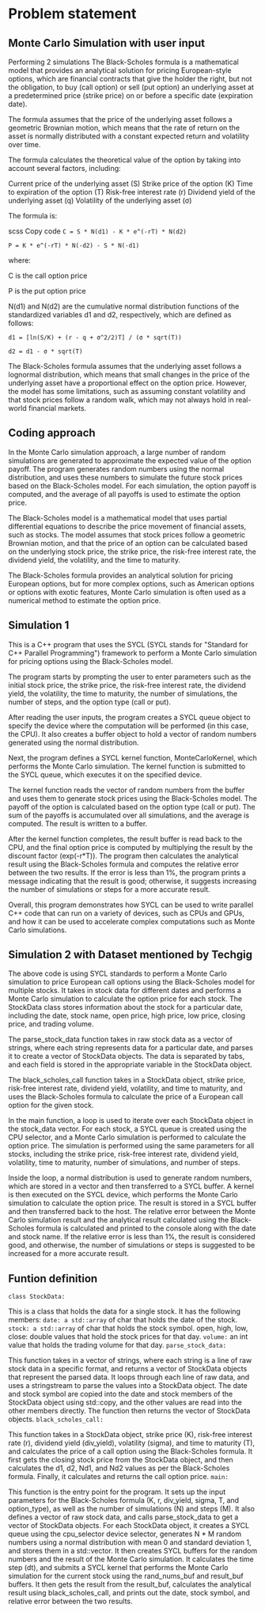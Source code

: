 # Problem statement 

## Monte Carlo Simulation with user input

Performing 2 simulations
The Black-Scholes formula is a mathematical model that provides an analytical solution for pricing European-style options, which are financial contracts that give the holder the right, but not the obligation, to buy (call option) or sell (put option) an underlying asset at a predetermined price (strike price) on or before a specific date (expiration date).

The formula assumes that the price of the underlying asset follows a geometric Brownian motion, which means that the rate of return on the asset is normally distributed with a constant expected return and volatility over time.

The formula calculates the theoretical value of the option by taking into account several factors, including:

Current price of the underlying asset (S)
Strike price of the option (K)
Time to expiration of the option (T)
Risk-free interest rate (r)
Dividend yield of the underlying asset (q)
Volatility of the underlying asset (σ)

The formula is:

scss
Copy code
`C = S * N(d1) - K * e^(-rT) * N(d2)`

`P = K * e^(-rT) * N(-d2) - S * N(-d1)`

where:

C is the call option price

P is the put option price

N(d1) and N(d2) are the cumulative normal distribution functions of the standardized variables d1 and d2, respectively, which are defined as follows:

`d1 = [ln(S/K) + (r - q + σ^2/2)T] / (σ * sqrt(T))`

`d2 = d1 - σ * sqrt(T)`

The Black-Scholes formula assumes that the underlying asset follows a lognormal distribution, which means that small changes in the price of the underlying asset have a proportional effect on the option price. However, the model has some limitations, such as assuming constant volatility and that stock prices follow a random walk, which may not always hold in real-world financial markets.

## Coding approach

In the Monte Carlo simulation approach, a large number of random simulations are generated to approximate the expected value of the option payoff. The program generates random numbers using the normal distribution, and uses these numbers to simulate the future stock prices based on the Black-Scholes model. For each simulation, the option payoff is computed, and the average of all payoffs is used to estimate the option price.

The Black-Scholes model is a mathematical model that uses partial differential equations to describe the price movement of financial assets, such as stocks. The model assumes that stock prices follow a geometric Brownian motion, and that the price of an option can be calculated based on the underlying stock price, the strike price, the risk-free interest rate, the dividend yield, the volatility, and the time to maturity.

The Black-Scholes formula provides an analytical solution for pricing European options, but for more complex options, such as American options or options with exotic features, Monte Carlo simulation is often used as a numerical method to estimate the option price.

## Simulation 1

This is a C++ program that uses the SYCL (SYCL stands for "Standard for C++ Parallel Programming") framework to perform a Monte Carlo simulation for pricing options using the Black-Scholes model.

The program starts by prompting the user to enter parameters such as the initial stock price, the strike price, the risk-free interest rate, the dividend yield, the volatility, the time to maturity, the number of simulations, the number of steps, and the option type (call or put).

After reading the user inputs, the program creates a SYCL queue object to specify the device where the computation will be performed (in this case, the CPU). It also creates a buffer object to hold a vector of random numbers generated using the normal distribution.

Next, the program defines a SYCL kernel function, MonteCarloKernel, which performs the Monte Carlo simulation. The kernel function is submitted to the SYCL queue, which executes it on the specified device.

The kernel function reads the vector of random numbers from the buffer and uses them to generate stock prices using the Black-Scholes model. The payoff of the option is calculated based on the option type (call or put). The sum of the payoffs is accumulated over all simulations, and the average is computed. The result is written to a buffer.

After the kernel function completes, the result buffer is read back to the CPU, and the final option price is computed by multiplying the result by the discount factor (exp(-r*T)). The program then calculates the analytical result using the Black-Scholes formula and computes the relative error between the two results. If the error is less than 1%, the program prints a message indicating that the result is good; otherwise, it suggests increasing the number of simulations or steps for a more accurate result.

Overall, this program demonstrates how SYCL can be used to write parallel C++ code that can run on a variety of devices, such as CPUs and GPUs, and how it can be used to accelerate complex computations such as Monte Carlo simulations.

## Simulation 2 with Dataset mentioned by Techgig



The above code is using SYCL standards to perform a Monte Carlo simulation to price European call options using the Black-Scholes model for multiple stocks. It takes in stock data for different dates and performs a Monte Carlo simulation to calculate the option price for each stock. The StockData class stores information about the stock for a particular date, including the date, stock name, open price, high price, low price, closing price, and trading volume.

The parse_stock_data function takes in raw stock data as a vector of strings, where each string represents data for a particular date, and parses it to create a vector of StockData objects. The data is separated by tabs, and each field is stored in the appropriate variable in the StockData object.

The black_scholes_call function takes in a StockData object, strike price, risk-free interest rate, dividend yield, volatility, and time to maturity, and uses the Black-Scholes formula to calculate the price of a European call option for the given stock.

In the main function, a loop is used to iterate over each StockData object in the stock_data vector. For each stock, a SYCL queue is created using the CPU selector, and a Monte Carlo simulation is performed to calculate the option price. The simulation is performed using the same parameters for all stocks, including the strike price, risk-free interest rate, dividend yield, volatility, time to maturity, number of simulations, and number of steps.

Inside the loop, a normal distribution is used to generate random numbers, which are stored in a vector and then transferred to a SYCL buffer. A kernel is then executed on the SYCL device, which performs the Monte Carlo simulation to calculate the option price. The result is stored in a SYCL buffer and then transferred back to the host. The relative error between the Monte Carlo simulation result and the analytical result calculated using the Black-Scholes formula is calculated and printed to the console along with the date and stock name. If the relative error is less than 1%, the result is considered good, and otherwise, the number of simulations or steps is suggested to be increased for a more accurate result.






## Funtion definition 
`class StockData:`

This is a class that holds the data for a single stock. It has the following members:
`date: a std::array` of char that holds the date of the stock.
`stock: a std::array` of char that holds the stock symbol.
open, high, low, close: double values that hold the stock prices for that day.
`volume:` an int value that holds the trading volume for that day.
`parse_stock_data:`

This function takes in a vector of strings, where each string is a line of raw stock data in a specific format, and returns a vector of StockData objects that represent the parsed data.
It loops through each line of raw data, and uses a stringstream to parse the values into a StockData object. The date and stock symbol are copied into the date and stock members of the StockData object using std::copy, and the other values are read into the other members directly.
The function then returns the vector of StockData objects.
`black_scholes_call:`

This function takes in a StockData object, strike price (K), risk-free interest rate (r), dividend yield (div_yield), volatility (sigma), and time to maturity (T), and calculates the price of a call option using the Black-Scholes formula.
It first gets the closing stock price from the StockData object, and then calculates the d1, d2, Nd1, and Nd2 values as per the Black-Scholes formula.
Finally, it calculates and returns the call option price.
`main:`

This function is the entry point for the program.
It sets up the input parameters for the Black-Scholes formula (K, r, div_yield, sigma, T, and option_type), as well as the number of simulations (N) and steps (M).
It also defines a vector of raw stock data, and calls parse_stock_data to get a vector of StockData objects.
For each StockData object, it creates a SYCL queue using the cpu_selector device selector, generates N * M random numbers using a normal distribution with mean 0 and standard deviation 1, and stores them in a std::vector.
It then creates SYCL buffers for the random numbers and the result of the Monte Carlo simulation.
It calculates the time step (dt), and submits a SYCL kernel that performs the Monte Carlo simulation for the current stock using the rand_nums_buf and result_buf buffers.
It then gets the result from the result_buf, calculates the analytical result using black_scholes_call, and prints out the date, stock symbol, and relative error between the two results.

























